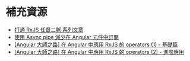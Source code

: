 # 補充資源

* [打通 RxJS 任督二脈 系列文章](https://fullstackladder.dev/blog/categories/%E6%89%93%E9%80%9A-RxJS-%E4%BB%BB%E7%9D%A3%E4%BA%8C%E8%84%88)
* [使用 Async pipe 減少在 Angular 元件中訂閱](https://fullstackladder.dev/blog/2018/11/11/mastering-angular-27-async-pipe/)
* [[Angular 大師之路] 在 Angular 中應用 RxJS 的 operators (1) - 基礎篇](https://fullstackladder.dev/blog/2018/11/13/mastering-angular-29-angular-with-rxjs-basic/)
* [[Angular 大師之路] 在 Angular 中應用 RxJS 的 operators (2) - 進階應用](https://fullstackladder.dev/blog/2018/11/14/mastering-angular-30-angular-with-rxjs-advanced/)
